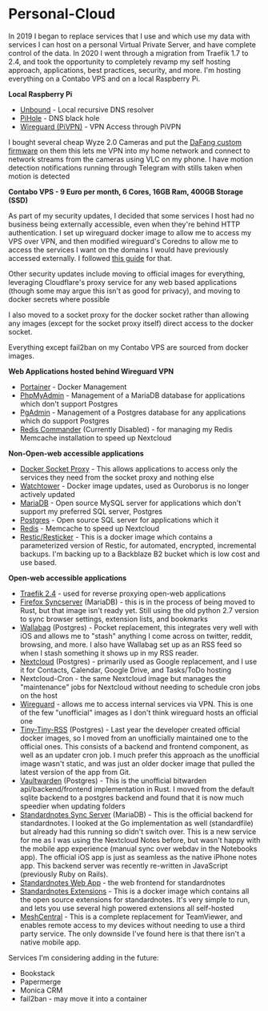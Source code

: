 # Personal-Cloud

In 2019 I began to replace services that I use and which use my data with services I can host on a personal Virtual Private Server, and have complete control of the data. In 2020 I went through a migration from Traefik 1.7 to 2.4, and took the opportunity to completely revamp my self hosting approach, applications, best practices, security, and more. I'm hosting everything on a Contabo VPS and on a local Raspberry Pi.

**Local Raspberry Pi**

* [Unbound](https://nlnetlabs.nl/projects/unbound/about/) \- Local recursive DNS resolver
* [PiHole](https://pi-hole.net/) \- DNS black hole
* [Wireguard (PiVPN)](https://www.pivpn.io/) \- VPN Access through PiVPN

I bought several cheap Wyze 2.0 Cameras and put the [DaFang custom firmware](https://github.com/EliasKotlyar/Xiaomi-Dafang-Hacks) on them this lets me VPN into my home network and connect to network streams from the cameras using VLC on my phone. I have motion detection notifications running through Telegram with stills taken when motion is detected

**Contabo VPS - 9 Euro per month, 6 Cores, 16GB Ram, 400GB Storage (SSD)**

As part of my security updates, I decided that some services I host had no business being externally accessible, even when they're behind HTTP authentication. I set up wireguard docker image to allow me to access my VPS over VPN, and then modified wireguard's Coredns to allow me to access the services I want on the domains I would have previously accessed externally. I followed [this guide](https://noobgasm.com/tutorial-additional-protection-with-wireguard/) for that.

Other security updates include moving to official images for everything, leveraging Cloudflare's proxy service for any web based applications (though some may argue this isn't as good for privacy), and moving to docker secrets where possible

I also moved to a socket proxy for the docker socket rather than allowing any images (except for the socket proxy itself) direct access to the docker socket.

Everything except fail2ban on my Contabo VPS are sourced from docker images.

**Web Applications hosted behind Wireguard VPN**

* [Portainer](https://www.portainer.io/) \- Docker Management
* [PhpMyAdmin](https://www.phpmyadmin.net/) \- Management of a MariaDB database for applications which don't support Postgres
* [PgAdmin](https://www.pgadmin.org/) \- Management of a Postgres database for any applications which do support Postgres
* [Redis Commander](https://github.com/joeferner/redis-commander) (Currently Disabled) \- for managing my Redis Memcache installation to speed up Nextcloud

**Non-Open-web accessible applications**

* [Docker Socket Proxy](https://github.com/fluencelabs/docker-socket-proxy) \- This allows applications to access only the services they need from the socket proxy and nothing else
* [Watchtower](https://github.com/containrrr/watchtower) \- Docker image updates, used as Ouroborus is no longer actively updated
* [MariaDB](https://mariadb.org/) \- Open source MySQL server for applications which don't support my preferred SQL server, Postgres
* [Postgres](https://www.postgresql.org/) \- Open source SQL server for applications which it
* [Redis](https://redis.io/) \- Memcache to speed up Nextcloud
* [Restic/Resticker](https://github.com/djmaze/resticker) \- This is a docker image which contains a parameterized version of Restic, for automated, encrypted, incremental backups. I'm backing up to a Backblaze B2 bucket which is low cost and use based.

**Open-web accessible applications**

* [Traefik 2.4](https://traefik.io/) \- used for reverse proxying open-web applications
* [Firefox Syncserver](https://github.com/mozilla-services/syncserver) (MariaDB) - this is in the process of being moved to Rust, but that image isn't ready yet. Still using the old python 2.7 version to sync browser settings, extension lists, and bookmarks
* [Wallabag](https://www.wallabag.it/en) (Postgres) - Pocket replacement, this integrates very well with iOS and allows me to "stash" anything I come across on twitter, reddit, browsing, and more. I also have Wallabag set up as an RSS feed so when I stash something it shows up in my RSS reader.
* [Nextcloud](https://nextcloud.com) (Postgres) - primarily used as Google replacement, and I use it for Contacts, Calendar, Google Drive, and Tasks/ToDo hosting
* Nextcloud-Cron - the same Nextcloud image but manages the "maintenance" jobs for Nextcloud without needing to schedule cron jobs on the host
* [Wireguard](https://github.com/linuxserver/docker-wireguard) \- allows me to access internal services via VPN. This is one of the few "unofficial" images as I don't think wireguard hosts an official one
* [Tiny-Tiny-RSS](https://tt-rss.org/) (Postgres) - Last year the developer created official docker images, so I moved from an unofficially maintained one to the official ones. This consists of a backend and frontend component, as well as an updater cron job. I much prefer this approach as the unofficial image wasn't static, and was just an older docker image that pulled the latest version of the app from Git.
* [Vaultwarden](https://github.com/dani-garcia/vaultwarden) (Postgres) - This is the unofficial bitwarden api/backend/frontend implementation in Rust. I moved from the default sqlite backend to a postgres backend and found that it is now much speedier when updating folders
* [Standardnotes Sync Server](https://github.com/standardnotes/syncing-server) (MariaDB) \- This is the official backend for standardnotes. I looked at the Go implementation as well (standardfile) but already had this running so didn't switch over. This is a new service for me as I was using the Nextcloud Notes before, but wasn't happy with the mobile app experience (manual sync over webdav in the Notebooks app). The official iOS app is just as seamless as the native iPhone notes app. This backend server was recently re-written in JavaScript (previously Ruby on Rails).
* [Standardnotes Web App](https://github.com/standardnotes/web) \- the web frontend for standardnotes
* [Standardnotes Extensions](https://github.com/sentriz/standardnotes-extensions) \- This is a docker image which contains all the open source extensions for standardnotes. It's very simple to run, and lets you use several high powered extensions all self-hosted
* [MeshCentral](https://github.com/Ylianst/MeshCentral) \- This is a complete replacement for TeamViewer, and enables remote access to my devices without needing to use a third party service. The only downside I've found here is that there isn't a native mobile app.

Services I'm considering adding in the future:

* Bookstack
* Papermerge
* Monica CRM
* fail2ban - may move it into a container
